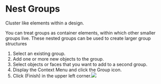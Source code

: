 # Nest Groups

Cluster like elements within a design.

You can treat groups as container elements, within which other smaller groups live. These nested groups can be used to create larger group structures

1. Select an existing group.
2. Add one or more new objects to the group.
3. Select objects or faces that you want to add to a second group.
4. Display the Context Menu and click the Group icon.
5. Click (Finish) in the upper left corner.![](Images/GUID-8FC20E8B-8988-4F0D-B79A-D18B5FA00134-low.png)
